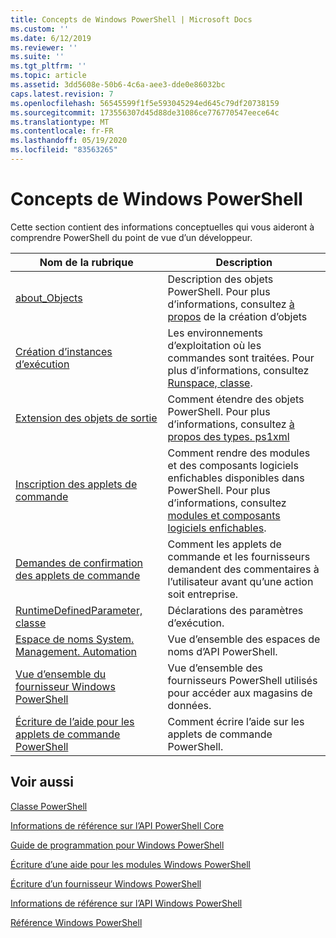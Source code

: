 ```yaml
---
title: Concepts de Windows PowerShell | Microsoft Docs
ms.custom: ''
ms.date: 6/12/2019
ms.reviewer: ''
ms.suite: ''
ms.tgt_pltfrm: ''
ms.topic: article
ms.assetid: 3dd5608e-50b6-4c6a-aee3-dde0e86032bc
caps.latest.revision: 7
ms.openlocfilehash: 56545599f1f5e593045294ed645c79df20738159
ms.sourcegitcommit: 173556307d45d88de31086ce776770547eece64c
ms.translationtype: MT
ms.contentlocale: fr-FR
ms.lasthandoff: 05/19/2020
ms.locfileid: "83563265"
---
```

# <a name="windows-powershell-concepts"></a>Concepts de Windows PowerShell

Cette section contient des informations conceptuelles qui vous aideront à comprendre PowerShell du point de vue d’un développeur.

|Nom de la rubrique|Description|
|----------------|-----------------|
|[about_Objects](/powershell/module/microsoft.powershell.core/about/about_objects)|Description des objets PowerShell. Pour plus d’informations, consultez [à propos](/powershell/module/microsoft.powershell.core/about/about_object_creation) de la création d’objets|
|[Création d’instances d’exécution](../hosting/creating-runspaces.md)|Les environnements d’exploitation où les commandes sont traitées. Pour plus d’informations, consultez [Runspace, classe](/dotnet/api/system.management.automation.runspaces.runspace).|
|[Extension des objets de sortie](../cmdlet/extending-output-objects.md)|Comment étendre des objets PowerShell. Pour plus d’informations, consultez [à propos des types. ps1xml](/powershell/module/microsoft.powershell.core/about/about_types.ps1xml)|
|[Inscription des applets de commande](../cmdlet/registering-cmdlets.md)|Comment rendre des modules et des composants logiciels enfichables disponibles dans PowerShell. Pour plus d’informations, consultez [modules et composants logiciels enfichables](../cmdlet/modules-and-snap-ins.md).|
|[Demandes de confirmation des applets de commande](../cmdlet/requesting-confirmation-from-cmdlets.md)|Comment les applets de commande et les fournisseurs demandent des commentaires à l’utilisateur avant qu’une action soit entreprise.|
|[RuntimeDefinedParameter, classe](/dotnet/api/system.management.automation.runtimedefinedparameter)|Déclarations des paramètres d’exécution.|
|[Espace de noms System. Management. Automation](/dotnet/api/System.Management.Automation)|Vue d’ensemble des espaces de noms d’API PowerShell.|
|[Vue d’ensemble du fournisseur Windows PowerShell](../provider/windows-powershell-provider-overview.md)|Vue d’ensemble des fournisseurs PowerShell utilisés pour accéder aux magasins de données.|
|[Écriture de l’aide pour les applets de commande PowerShell](../help/writing-help-for-windows-powershell-cmdlets.md)|Comment écrire l’aide sur les applets de commande PowerShell.|

## <a name="see-also"></a>Voir aussi

[Classe PowerShell](/dotnet/api/system.management.automation.powershell)

[Informations de référence sur l’API PowerShell Core](/dotnet/api/?view=pscore-6.2.0)

[Guide de programmation pour Windows PowerShell](windows-powershell-programmer-s-guide.md)

[Écriture d’une aide pour les modules Windows PowerShell](../module/writing-help-for-windows-powershell-modules.md)

[Écriture d’un fournisseur Windows PowerShell](../provider/writing-a-windows-powershell-provider.md)

[Informations de référence sur l’API Windows PowerShell](/dotnet/api/?view=powershellsdk-1.1.0)

[Référence Windows PowerShell](../windows-powershell-reference.md)
